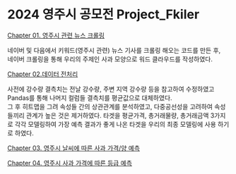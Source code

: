 # 2024 영주시 공모전 Project_Fkiler


[Chapter 01. 영주시 관련 뉴스 크롤링](https://github.com/minkyunglee1012/Project_Fkiller/tree/master/01.01%20%EC%98%81%EC%A3%BC%EC%8B%9C%20%EA%B4%80%EB%A0%A8%20%EB%89%B4%EC%8A%A4%20%ED%81%AC%EB%A1%A4%EB%A7%81)

<span style="font-size:100%">네이버 및 다음에서 키워드(영주시 관련) 뉴스 기사를 크롤링 해오는 코드를 만든 후, \
네이버 크롤링을 통해 우리의 주제인 사과 모양으로 워드 클라우드를 작성하였다.</span> 

[Chapter 02.데이터 전처리](https://github.com/minkyunglee1012/Project_Fkiller/tree/master/01.02%20%EB%8D%B0%EC%9D%B4%ED%84%B0%20%EC%A0%84%EC%B2%98%EB%A6%AC)

사전에 강수량 결측치는 전날 강수량, 주변 지역 강수량 등을 참고하여 수정하였고 Pandas를 통해 나머지 컬럼들 결측치를 평균값으로 대체하였다. \
그 후 히트맵을 그려 속성들 간의 상관관계를 분석하였고, 다중공선성을 고려하여 속성들끼리 관계가 높은 것은 제거하였다.
타겟을 평균가격, 총거래물량, 총거래금액 3가지로 각각 모델링하여 가장 예측 결과가 좋게 나온 타겟을 우리의 최종 모델링에 사용 하기로 하였다.

[Chapter 03. 영주시 날씨에 따른 사과 가격/양 예측](https://github.com/minkyunglee1012/Project_Fkiller/tree/master/01.03%20%EC%98%81%EC%A3%BC%EC%8B%9C%20%EB%82%A0%EC%94%A8%EC%97%90%20%EB%94%B0%EB%A5%B8%20%EC%82%AC%EA%B3%BC%20%EA%B0%80%EA%B2%A9%20%EC%98%88%EC%B8%A1)


[Chapter 04. 영주시 사과 가격에 따른 등급 예측](https://github.com/minkyunglee1012/Project_Fkiller/tree/master/01.04%20%EC%98%81%EC%A3%BC%EC%8B%9C%20%EC%82%AC%EA%B3%BC%20%EA%B0%80%EA%B2%A9%EC%97%90%20%EB%94%B0%EB%A5%B8%20%EB%93%B1%EA%B8%89%20%EC%98%88%EC%B8%A1)
